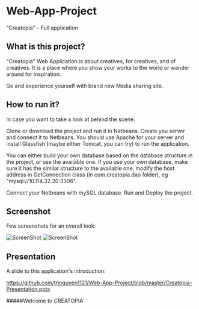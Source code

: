 # Web-App-Project
"Creatopia"  - Full application

## What is this project?
"Creatopia" Web Application is about creatives, for creatives, and of creatives. It is a place where you show your works to the world or wander around for inspiration.

Go and experience yourself with brand new Media sharing site.

## How to run it?
In case you want to take a look at behind the scene. 

Clone or download the project and run it in Netbeans. Create you server and connect it to Netbeans. You should use Apache for your server and install Glassfish (maybe either Tomcat, you can try) to run the application.

You can either build your own database based on the database structure in the project, or use the available one. If you use your own database, make sure it has the similar structure to the available one, modify the host address in GetConnection class (in com.creatopia.dao folder), eg "mysql://10.114.32.20:3306". 

Connect your Netbeans with mySQL database. 
Run and Deploy the project.


## Screenshot
Few screenshots for an overall look: 

![ScreenShot](https://raw.github.com/tringuyen1121/Web-App-Project/master/screenshots/screenshot1.jpg)
![ScreenShot](https://raw.github.com/tringuyen1121/Web-App-Project/master/screenshots/screenshot2.jpg)

## Presentation
A slide to this application's introduction:

https://github.com/tringuyen1121/Web-App-Project/blob/master/Creatopia-Presentation.pptx


#####Welcome to CREATOPIA
